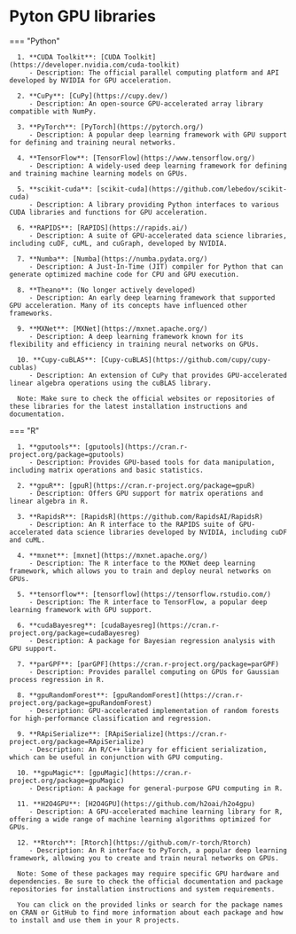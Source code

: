 # Pyton GPU libraries

=== "Python"
    <br />
      
      1. **CUDA Toolkit**: [CUDA Toolkit](https://developer.nvidia.com/cuda-toolkit)
         - Description: The official parallel computing platform and API developed by NVIDIA for GPU acceleration.

      2. **CuPy**: [CuPy](https://cupy.dev/)
         - Description: An open-source GPU-accelerated array library compatible with NumPy.

      3. **PyTorch**: [PyTorch](https://pytorch.org/)
         - Description: A popular deep learning framework with GPU support for defining and training neural networks.

      4. **TensorFlow**: [TensorFlow](https://www.tensorflow.org/)
         - Description: A widely-used deep learning framework for defining and training machine learning models on GPUs.

      5. **scikit-cuda**: [scikit-cuda](https://github.com/lebedov/scikit-cuda)
         - Description: A library providing Python interfaces to various CUDA libraries and functions for GPU acceleration.

      6. **RAPIDS**: [RAPIDS](https://rapids.ai/)
         - Description: A suite of GPU-accelerated data science libraries, including cuDF, cuML, and cuGraph, developed by NVIDIA.

      7. **Numba**: [Numba](https://numba.pydata.org/)
         - Description: A Just-In-Time (JIT) compiler for Python that can generate optimized machine code for CPU and GPU execution.

      8. **Theano**: (No longer actively developed)
         - Description: An early deep learning framework that supported GPU acceleration. Many of its concepts have influenced other frameworks.

      9. **MXNet**: [MXNet](https://mxnet.apache.org/)
         - Description: A deep learning framework known for its flexibility and efficiency in training neural networks on GPUs.

      10. **Cupy-cuBLAS**: [Cupy-cuBLAS](https://github.com/cupy/cupy-cublas)
         - Description: An extension of CuPy that provides GPU-accelerated linear algebra operations using the cuBLAS library.

      Note: Make sure to check the official websites or repositories of these libraries for the latest installation instructions and documentation.


=== "R"
    <br />
      
      1. **gputools**: [gputools](https://cran.r-project.org/package=gputools)
         - Description: Provides GPU-based tools for data manipulation, including matrix operations and basic statistics.

      2. **gpuR**: [gpuR](https://cran.r-project.org/package=gpuR)
         - Description: Offers GPU support for matrix operations and linear algebra in R.

      3. **RapidsR**: [RapidsR](https://github.com/RapidsAI/RapidsR)
         - Description: An R interface to the RAPIDS suite of GPU-accelerated data science libraries developed by NVIDIA, including cuDF and cuML.

      4. **mxnet**: [mxnet](https://mxnet.apache.org/)
         - Description: The R interface to the MXNet deep learning framework, which allows you to train and deploy neural networks on GPUs.

      5. **tensorflow**: [tensorflow](https://tensorflow.rstudio.com/)
         - Description: The R interface to TensorFlow, a popular deep learning framework with GPU support.

      6. **cudaBayesreg**: [cudaBayesreg](https://cran.r-project.org/package=cudaBayesreg)
         - Description: A package for Bayesian regression analysis with GPU support.

      7. **parGPF**: [parGPF](https://cran.r-project.org/package=parGPF)
         - Description: Provides parallel computing on GPUs for Gaussian process regression in R.

      8. **gpuRandomForest**: [gpuRandomForest](https://cran.r-project.org/package=gpuRandomForest)
         - Description: GPU-accelerated implementation of random forests for high-performance classification and regression.

      9. **RApiSerialize**: [RApiSerialize](https://cran.r-project.org/package=RApiSerialize)
         - Description: An R/C++ library for efficient serialization, which can be useful in conjunction with GPU computing.

      10. **gpuMagic**: [gpuMagic](https://cran.r-project.org/package=gpuMagic)
         - Description: A package for general-purpose GPU computing in R.

      11. **H2O4GPU**: [H2O4GPU](https://github.com/h2oai/h2o4gpu)
         - Description: A GPU-accelerated machine learning library for R, offering a wide range of machine learning algorithms optimized for GPUs.

      12. **Rtorch**: [Rtorch](https://github.com/r-torch/Rtorch)
         - Description: An R interface to PyTorch, a popular deep learning framework, allowing you to create and train neural networks on GPUs.

      Note: Some of these packages may require specific GPU hardware and dependencies. Be sure to check the official documentation and package repositories for installation instructions and system requirements.

      You can click on the provided links or search for the package names on CRAN or GitHub to find more information about each package and how to install and use them in your R projects.

